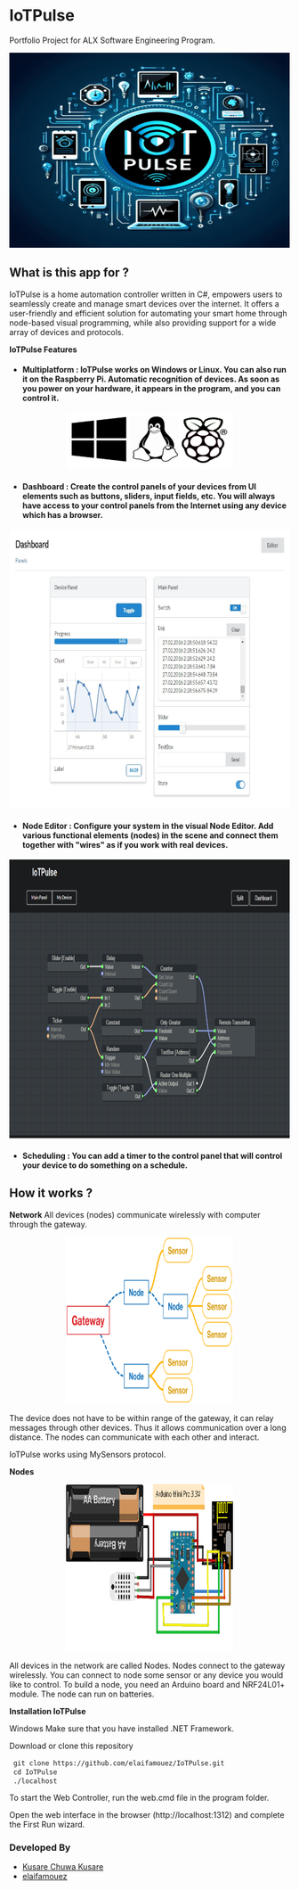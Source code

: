 # IoTPulse
Portfolio Project for ALX Software Engineering Program.

<img alt="IoTPulse Project" src="https://github.com/elaifamouez/IoTPulse/blob/18f6587151857dc0a2b20e1e513618191380a1d3/IoTPulse.jpg" width="550" height="350">

 ## What is this app for ?
IoTPulse is a home automation controller written in C#, empowers users to seamlessly create and manage smart devices over the internet. It offers a user-friendly and efficient solution for automating your smart home through node-based visual programming, while also providing support for a wide array of devices and protocols.

**IoTPulse Features**

- <h4>Multiplatform : IoTPulse works on Windows or Linux. You can also run it on the Raspberry Pi. Automatic recognition of devices. As soon as you power on your hardware, it appears in the program, and you can control it.</h4>

<p align="center"><img alt="IoTPulse Multiplatform" src="https://github.com/elaifamouez/IoTPulse/blob/7d1a83e6e410314dcbff22ab56fa63d9db84b6da/IoTPulse%20multiplatform.png" width="300" height="100"></p>

- <h4>Dashboard : Create the control panels of your devices from UI elements such as buttons, sliders, input fields, etc. You will always have access to your control panels from the Internet using any device which has a browser.</h4>
<p align="center"><img alt="IoTPulse Dashboard" src="https://github.com/elaifamouez/IoTPulse/blob/71f044bcff05d76e47a41ef048a839c9551604a0/IoTPulse%20dashboard.jpg" width="700" height="500"></p>

- <h4>Node Editor : Configure your system in the visual Node Editor. Add various functional elements (nodes) in the scene and connect them together with "wires" as if you work with real devices.</h4>
<p align="center"><img alt="IoTPulse Node Editor" src="https://github.com/elaifamouez/IoTPulse/blob/e9f9dc702748e9d09d1df89315f978808fdf35e3/IoTPulse%20Visual%20Editor.jpg" width="700" height="500"></p>

- <h4>Scheduling : You can add a timer to the control panel that will control your device to do something on a schedule.</h4>

## How it works ?
**Network**
All devices (nodes) communicate wirelessly with computer through the gateway.

<p align="center"><img alt="IoTPulse Network" src="https://github.com/elaifamouez/IoTPulse/blob/372a09ac07dee1d4f96eabf23661c4e59bfa0cb0/IoTPulse%20network.png" width="300" height="300"></p>

The device does not have to be within range of the gateway, it can relay messages through other devices. Thus it allows communication over a long distance. The nodes can communicate with each other and interact.

IoTPulse works using MySensors protocol.

**Nodes**
<p align="center"><img alt="Node with temperature and humidity HT11/DHT22 sensor" src="https://github.com/elaifamouez/IoTPulse/blob/cdb9610d9f379806614317997efa67bd362224d6/node-IoTPulse%20sensor.png" width="300" height="300"></p>

All devices in the network are called Nodes. Nodes connect to the gateway wirelessly. You can connect to node some sensor or any device you would like to control. To build a node, you need an Arduino board and NRF24L01+ module. The node can run on batteries.

**Installation IoTPulse**

Windows
Make sure that you have installed .NET Framework.

Download or clone this repository

     git clone https://github.com/elaifamouez/IoTPulse.git
     cd IoTPulse
     ./localhost
     
To start the Web Controller, run the web.cmd file in the program folder.

Open the web interface in the browser (http://localhost:1312) and complete the First Run wizard.

### Developed By

- [Kusare Chuwa Kusare](https://github.com/count58) 
- [elaifamouez](https://github.com/elaifamouez) 

